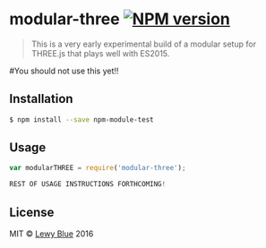 # modular-three [![NPM version][npm-image]][npm-url]
> This is a very early experimental build of a modular setup for THREE.js that plays well with ES2015.

#You should not use this yet!! 

## Installation

```sh
$ npm install --save npm-module-test
```

## Usage

```js
var modularTHREE = require('modular-three');

REST OF USAGE INSTRUCTIONS FORTHCOMING!
```
## License

MIT © [Lewy Blue]() 2016


[npm-image]: https://badge.fury.io/js/modular-three.svg
[npm-url]: https://npmjs.org/package/modular-three
